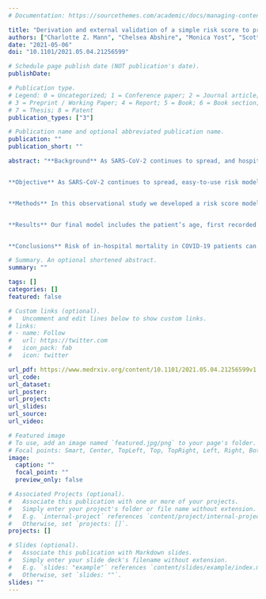 ```yaml
---
# Documentation: https://sourcethemes.com/academic/docs/managing-content/

title: "Derivation and external validation of a simple risk score to predict in-hospital mortality in patients hospitalized for COVID-19"
authors: ["Charlotte Z. Mann", "Chelsea Abshire", "Monica Yost", "Scott Kaatz", "Lakshmi Swaminathan", "Scott A. Flanders", "Hallie C. Prescott",  "Johann A. Gagnon-Bartsch"]
date: "2021-05-06"
doi: "10.1101/2021.05.04.21256599"

# Schedule page publish date (NOT publication's date).
publishDate:

# Publication type.
# Legend: 0 = Uncategorized; 1 = Conference paper; 2 = Journal article;
# 3 = Preprint / Working Paper; 4 = Report; 5 = Book; 6 = Book section;
# 7 = Thesis; 8 = Patent
publication_types: ["3"]

# Publication name and optional abbreviated publication name.
publication: ""
publication_short: ""

abstract: "**Background** As SARS-CoV-2 continues to spread, and hospitals are treating a large number of patients with COVID-19, easy-to-use risk models that predict hospital mortality can assist in clinical decision making and triage.


**Objective** As SARS-CoV-2 continues to spread, easy-to-use risk models that predict hospital mortality can assist in clinical decision making and triage. We aimed to develop a risk score model for in-hospital mortality in patients hospitalized with COVID-19 that was robust across hospitals and used clinical factors that are readily available and measured standardly across hospitals.


**Methods** In this observational study we developed a risk score model using data collected by trained abstractors for patients in 20 diverse hospitals across the state of Michigan (Mi-COVID19) who were discharged between March 5, 2020 and August 14, 2020. Patients who tested positive for SARS-CoV-2 during hospitalization or were discharged with an ICD-10 code for COVID-19 (U07.1) were included. We employed an iterative forward selection approach to consider the inclusion of 145 potential risk factors available at hospital presentation. Model performance was externally validated with patients from 19 hospitals in the Mi-COVID19 registry not used in model development. We shared the model in an easy-to-use online application that allows the user to predict in-hospital mortality risk for a patient if they have any subset of the variables in the final model.


**Results** Our final model includes the patient’s age, first recorded respiratory rate, first recorded pulse oximetry, highest creatinine level on day of presentation, and hospital’s COVID-19 mortality rate. No other factors showed sufficient incremental model improvement to warrant inclusion. The AUC for the derivation and validation sets were .796 and .829 respectively.


**Conclusions** Risk of in-hospital mortality in COVID-19 patients can be reliably estimated using a few factors, which are standardly measured and available to physicians very early in a hospital encounter."

# Summary. An optional shortened abstract.
summary: ""

tags: []
categories: []
featured: false

# Custom links (optional).
#   Uncomment and edit lines below to show custom links.
# links:
# - name: Follow
#   url: https://twitter.com
#   icon_pack: fab
#   icon: twitter

url_pdf: https://www.medrxiv.org/content/10.1101/2021.05.04.21256599v1.full
url_code:
url_dataset:
url_poster:
url_project:
url_slides:
url_source:
url_video:

# Featured image
# To use, add an image named `featured.jpg/png` to your page's folder.
# Focal points: Smart, Center, TopLeft, Top, TopRight, Left, Right, BottomLeft, Bottom, BottomRight.
image:
  caption: ""
  focal_point: ""
  preview_only: false

# Associated Projects (optional).
#   Associate this publication with one or more of your projects.
#   Simply enter your project's folder or file name without extension.
#   E.g. `internal-project` references `content/project/internal-project/index.md`.
#   Otherwise, set `projects: []`.
projects: []

# Slides (optional).
#   Associate this publication with Markdown slides.
#   Simply enter your slide deck's filename without extension.
#   E.g. `slides: "example"` references `content/slides/example/index.md`.
#   Otherwise, set `slides: ""`.
slides: ""
---
```

